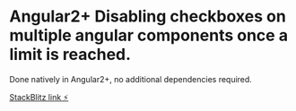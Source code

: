 # Angular2+ Disabling checkboxes on multiple angular components once a limit is reached.

Done natively in Angular2+, no additional dependencies required.

[StackBlitz link ⚡️](https://stackblitz.com/edit/disabling-checkboxes-on-multiple-components-ng)

